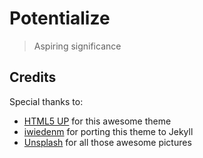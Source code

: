# Potentialize
> Aspiring significance

## Credits
Special thanks to:
- [HTML5 UP][html5up] for this awesome theme
- [iwiedenm][jekyll-theme] for porting this theme to Jekyll
- [Unsplash][unsplash] for all those awesome pictures

[html5up]: https://html5up.net
[jekyll-theme]: https://github.com/iwiedenm/jekyll-theme-massively-src
[unsplash]: https://unsplash.com/

